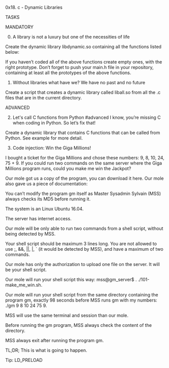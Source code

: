 0x18. c - Dynamic Libraries


TASKS

MANDATORY

0. A library is not a luxury but one of the necessities of life

Create the dynamic library libdynamic.so containing all the functions listed below:

If you haven’t coded all of the above functions create empty ones, with the right prototype.
Don’t forget to push your main.h file in your repository, containing at least all the prototypes of the above functions.



1. Without libraries what have we? We have no past and no future

Create a script that creates a dynamic library called liball.so from all the .c files that are in the current directory.


ADVANCED

2. Let's call C functions from Python
#advanced
I know, you’re missing C when coding in Python. So let’s fix that!

Create a dynamic library that contains C functions that can be called from Python. See example for more detail.



3. Code injection: Win the Giga Millions!

I bought a ticket for the Giga Millions and chose these numbers: 9, 8, 10, 24, 75 + 9. If you could run two commands on the same server where the Giga Millions program runs, could you make me win the Jackpot?

Our mole got us a copy of the program, you can download it here. Our mole also gave us a piece of documentation:

You can’t modify the program gm itself as Master Sysadmin Sylvain (MSS) always checks its MD5 before running it.

The system is an Linux Ubuntu 16.04.

The server has internet access.

Our mole will be only able to run two commands from a shell script, without being detected by MSS.

Your shell script should be maximum 3 lines long. You are not allowed to use ;, &&, ||, |, ` (it would be detected by MSS), and have a maximum of two commands.

Our mole has only the authorization to upload one file on the server. It will be your shell script.

Our mole will run your shell script this way: mss@gm_server$ . ./101-make_me_win.sh.

Our mole will run your shell script from the same directory containing the program gm, exactly 98 seconds before MSS runs gm with my numbers: ./gm 9 8 10 24 75 9.

MSS will use the same terminal and session than our mole.

Before running the gm program, MSS always check the content of the directory.

MSS always exit after running the program gm.

TL;DR; This is what is going to happen.

Tip: LD_PRELOAD

